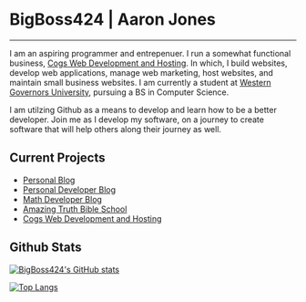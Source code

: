 # BigBoss424 | Aaron Jones

----

I am an aspiring programmer and entrepenuer. I run a somewhat functional business, [Cogs Web Development and Hosting](https://www.cogswebdevelopmentandhosting.com). In which, I build websites, develop web applications, manage web marketing, host websites, and maintain small business websites. I am currently a student at [Western Governors University](https://www.wgu.edu), pursuing a BS in Computer Science. 

I am utilzing Github as a means to develop and learn how to be a better developer. Join me as I develop my software, on a journey to create software that will help others along their journey as well. 

## Current Projects

 - [Personal Blog](https://bigboss424.github.io)
 - [Personal Developer Blog](https://bigboss424.github.io/)
 - [Math Developer Blog](https://bigboss424.github.io/jmathdev)
 - [Amazing Truth Bible School](https://www.amazingtruthbibleschool.com)
 - [Cogs Web Development and Hosting](https://www.cogswebdevelopmentandhosting.com)

## Github Stats

[![BigBoss424's GitHub stats](https://github-readme-stats.vercel.app/api?username=bigboss424)](https://github.com/bigboss424/github-readme-stats)

[![Top Langs](https://github-readme-stats.vercel.app/api/top-langs/?username=bigboss424)](https://github.com/bigboss424)



<!--
**BigBoss424/BigBoss424** is a ✨ _special_ ✨ repository because its `README.md` (this file) appears on your GitHub profile.

Here are some ideas to get you started:

- 🔭 I’m currently working on ...
- 🌱 I’m currently learning ...
- 👯 I’m looking to collaborate on ...
- 🤔 I’m looking for help with ...
- 💬 Ask me about ...
- 📫 How to reach me: ...
- 😄 Pronouns: ...
- ⚡ Fun fact: ...
-->
